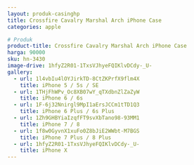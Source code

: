 ```yaml
---
layout: produk-casinghp
title: Crossfire Cavalry Marshal Arch iPhone Case
categories: apple

# Produk
product-title: Crossfire Cavalry Marshal Arch iPhone Case
harga: 90000
sku: hn-3430
image-drive: 1hfyZ2R01-1TxsVJhyeFQIKlvDCdy-_U-
gallery:
  - url: 1l4vbIu4lOYJirkTD-8CtZKPrfX9flm4X
    title: iPhone 5 / 5s / SE
  - url: 1THjFhWPv_Oc8XB07wY_qTXdbnZlZaZyW
    title: iPhone 6 / 6s
  - url: 1F-6j32Nnirgl9MpI1aErsJCCm1tTD1Q3
    title: iPhone 6 Plus / 6s Plus
  - url: 1Zh9GHBYiaIzqfFT9svXbTano98-93MM1
    title: iPhone 7 / 8
  - url: 1f8w0GyvnX1xuFo0Z8bJiE2WWbt-M7BGS
    title: iPhone 7 Plus / 8 Plus
  - url: 1hfyZ2R01-1TxsVJhyeFQIKlvDCdy-_U-
    title: iPhone X
---
```


